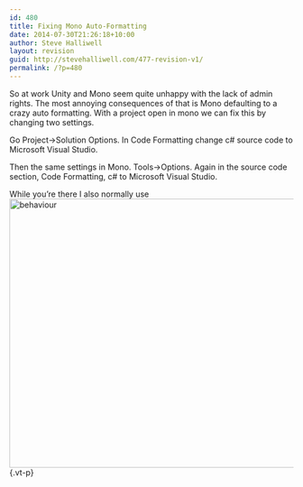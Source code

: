 ```yaml
---
id: 480
title: Fixing Mono Auto-Formatting
date: 2014-07-30T21:26:18+10:00
author: Steve Halliwell
layout: revision
guid: http://stevehalliwell.com/477-revision-v1/
permalink: /?p=480
---
```

So at work Unity and Mono seem quite unhappy with the lack of admin rights. The most annoying consequences of that is Mono defaulting to a crazy auto formatting. With a project open in mono we can fix this by changing two settings.

Go Project->Solution Options. In Code Formatting change c# source code to Microsoft Visual Studio.

Then the same settings in Mono. Tools->Options. Again in the source code section, Code Formatting, c# to Microsoft Visual Studio.

While you&#8217;re there I also normally use [<img loading="lazy" class="alignnone size-full wp-image-479" src="http://stevehalliwell.com/wp-content/uploads/2014/07/behaviour.png" alt="behaviour" width="621" height="477" srcset="http://stevehalliwell.com/wp-content/uploads/2014/07/behaviour.png 621w, http://stevehalliwell.com/wp-content/uploads/2014/07/behaviour-300x230.png 300w" sizes="(max-width: 621px) 100vw, 621px" />](http://stevehalliwell.com/wp-content/uploads/2014/07/behaviour.png){.vt-p}